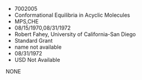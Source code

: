 * 7002005
* Conformational Equilibria in Acyclic Molecules
* MPS,CHE
* 08/15/1970,08/31/1972
* Robert Fahey, University of California-San Diego
* Standard Grant
*   name not available
* 08/31/1972
* USD Not Available

NONE
